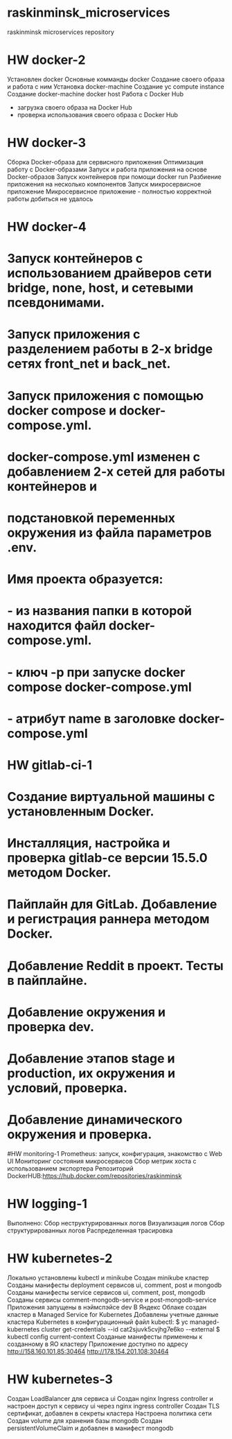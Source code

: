# raskinminsk_microservices
raskinminsk microservices repository

# HW docker-2
Установлен docker
Основные комманды docker
Создание своего образа и работа с ним
Установка docker-machine
Создание yc compute instance
Создание docker-machine docker host
Работа с Docker Hub
- загрузка своего образа на Docker Hub
- проверка использования своего образа с Docker Hub

# HW docker-3
Сборка Docker-образа для сервисного приложения
Оптимизация работу с Docker-образами
Запуск и работа приложения на основе Docker-образов
Запуск контейнеров при помощи docker run
Разбиение приложения на несколько компонентов
Запуск микросервисное приложение
Микросервисное приложение - полностью корректной работы добиться не удалось

# HW docker-4
# Запуск контейнеров с использованием драйверов сети bridge, none, host, и сетевыми псевдонимами.
# Запуск приложения с разделением работы в 2-х bridge сетях front_net и back_net.
# Запуск приложения с помощью docker compose и docker-compose.yml.
# docker-compose.yml изменен с добавлением 2-х сетей для работы контейнеров и
# подстановкой  переменных окружения из файла параметров .env.
# Имя проекта образуется:
# - из названия папки в которой находится файл docker-compose.yml.
# - ключ -p при запуске docker compose docker-compose.yml
# - атрибут name в заголовке docker-compose.yml

# HW gitlab-ci-1
# Создание виртуальной машины с установленным Docker.
# Инсталляция, настройка и проверка gitlab-ce версии 15.5.0 методом Docker.
# Пайплайн для GitLab. Добавление и регистрация раннера методом Docker.
# Добавление Reddit в проект. Тесты в пайплайне.
# Добавление окружения и проверка dev.
# Добавление этапов stage и production, их окружения и условий, проверка.
# Добавление динамического окружения и проверка.

#HW  monitoring-1
Prometheus: запуск, конфигурация, знакомство с Web UI
Мониторинг состояния микросервисов
Сбор метрик хоста с использованием экспортера
Репозиторий DockerHUB:https://hub.docker.com/repositories/raskinminsk

# HW logging-1
Выполнено:
Сбор неструктурированных логов
Визуализация логов
Сбор структурированных логов
Распределенная трасировка

# HW kubernetes-2
Локально установлены kubectl и minikube
Создан minikube кластер
Созданы манифесты deployment сервисов ui, comment, post и mongodb
Созданы манифесты service сервисов ui, comment, post, mongodb
Созданы сервисы comment-mongodb-service и post-mongodb-service
Приложения запущены в нэймспэйсе dev
В Яндекс Облаке создан кластер в Managed Service for Kubernetes
Добавлены учетные данные кластера Kubernetes в конфигурационный файл kubectl:
 $ yc managed-kubernetes cluster get-credentials --id cat2sjuvk5cvjhg7e6ko --external
 $ kubectl config current-context
Созданые манифесты применены к созданному в ЯО кластеру
Приложение доступно по адресу 
 http://158.160.101.85:30464
 http://178.154.201.108:30464

# HW kubernetes-3
Создан LoadBalancer для сервиса ui
Создан nginx Ingress controller и настроен доступ к сервису ui через nginx ingress controller
Создан TLS сертификат, добавлен в секреты кластера
Настроена политика сети
Создан volume для хранения базы mongodb
Создан persistentVolumeClaim и добавлен в манифест mongodb
